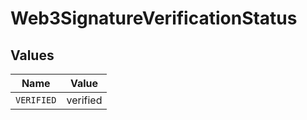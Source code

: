 # Web3SignatureVerificationStatus


## Values

| Name       | Value      |
| ---------- | ---------- |
| `VERIFIED` | verified   |